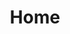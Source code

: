 ---
layout: locationhome
title: Home
permalink: /sandiego/
locale: en
order: 1
businessHours: Business Hours
hours: 
  Mon: 2:00 PM – 8:00 PM
  Tue: 2:00 PM – 8:00 PM
  Wed: 2:00 PM – 8:00 PM
  Thu: 2:00 PM – 8:00 PM
  Fri: 2:00 PM – 8:00 PM
  Sat: 09:00 AM - 6:00 PM
  Sun: 09:00 PM - 1:00 PM
background: /locations/sandiego/images/san-diego-bg.png
embedmapsrc:  https://www.google.com/maps/embed?pb=!1m18!1m12!1m3!1d3347.584198816171!2d-117.15738712216769!3d32.96198567358704!2m3!1f0!2f0!3f0!3m2!1i1024!2i768!4f13.1!3m3!1m2!1s0x80dbf81eb12cf39d%3A0xd553ac0625a5618b!2s7835%20Highlands%20Village%20Pl%20d105%2C%20San%20Diego%2C%20CA%2092129!5e0!3m2!1sen!2sus!4v1725983391416!5m2!1sen!2sus
---
